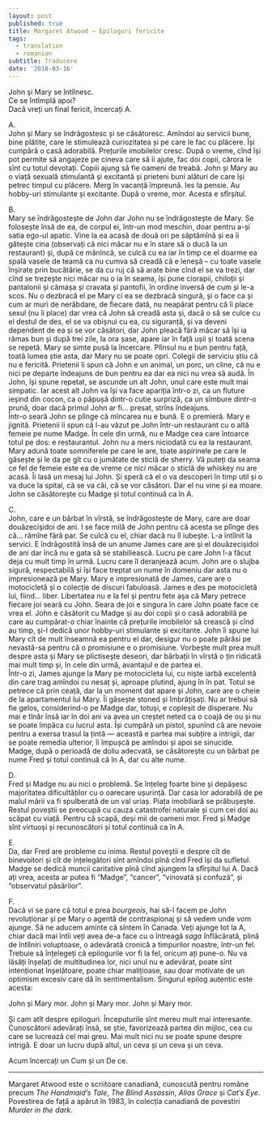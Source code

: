 ```yaml
---
layout: post
published: true
title: Margaret Atwood – Epiloguri fericite
tags:
  - translation
  - romanian
subtitle: Traducere
date: '2018-03-16'
---
```


John şi Mary se întîlnesc.  
Ce se întîmplă apoi?  
Dacă vreți un final fericit, încercați A.  
  
A.  
John și Mary se îndrăgostesc și se căsătoresc. Amîndoi au servicii bune, bine plătite, care le stimulează curiozitatea și pe care le fac cu plăcere. Își cumpără o casă adorabilă. Prețurile imobilelor cresc. După o vreme, cînd își pot permite să angajeze pe cineva care să îi ajute, fac doi copii, cărora le sînt cu totul devotați. Copiii ajung să fie oameni de treabă. John și Mary au o viață sexuală stimulantă și excitantă și prieteni buni alături de care își petrec timpul cu plăcere. Merg în vacanță împreună. Ies la pensie. Au hobby-uri stimulante și excitante. După o vreme, mor. Acesta e sfîrșitul.
  
B.  
Mary se îndrăgostește de John dar John nu se îndrăgostește de Mary. Se folosește însă de ea, de corpul ei, într-un mod meschin, doar pentru a-și satia ego-ul apatic. Vine la ea acasă de două ori pe săptămînă și ea îi gătește cina (observați că nici măcar nu e în stare să o ducă la un restaurant) și, după ce mănîncă, se culcă cu ea iar în timp ce el doarme ea spală vasele de teamă ca nu cumva să creadă că e leneșă – cu toate vasele înșirate prin bucătărie, se da cu ruj că să arate bine cînd el se va trezi, dar cînd se trezește nici măcar nu o ia în seama, își pune ciorapii, chiloții și pantalonii și cămașa și cravata și pantofii, în ordine inversă de cum și le-a scos. Nu o dezbracă el pe Mary ci ea se dezbracă singură, și o face ca și cum ar muri de nerăbdare, de fiecare dată, nu neapărat pentru că îi place sexul (nu îi place) dar vrea că John să creadă asta și, dacă o să se culce cu el destul de des, el se va obișnui cu ea, cu siguranță, și va deveni dependent de ea și se vor căsători, dar John pleacă fără măcar să își ia rămas bun și după trei zile, la ora șase, apare iar în față ușii și toată scena se repetă.
Mary se simte pusă la încercare. Plînsul nu e bun pentru față, toată lumea știe asta, dar Mary nu se poate opri. Colegii de serviciu știu că nu e fericită. Prietenii îi spun că John e un animal, un porc, un cîine, că nu e nici pe departe îndeajuns de bun pentru ea dar ea nici nu vrea să audă. În John, își spune repetat, se ascunde un alt John, unul care este mult mai simpatic. Iar acest alt John va își va face apariția într-o zi, ca un fluture ieşind din cocon, ca o păpușă dintr-o cutie surpriză, ca un sîmbure dintr-o prună, doar dacă primul John ar fi… presat, strîns îndeajuns.  
Într-o seară John se plînge că mîncarea nu e bună. E o premieră. Mary e jignită. Prietenii îi spun că l-au văzut pe John într-un restaurant cu o altă femeie pe nume Madge. În cele din urmă, nu e Madge cea care întoarce totul pe dos: e restaurantul. John nu a mers niciodată cu ea la restaurant. Mary adună toate somniferele pe care le are, toate aspirinele pe care le găsește și le da pe gît cu o jumătate de sticlă de sherry. Vă puteți da seama ce fel de femeie este ea de vreme ce nici măcar o sticlă de whiskey nu are acasă. Îi lasă un mesaj lui John. Și speră că el o va descoperi în timp util și o va duce la spital, că se va căi, că se vor căsători. Dar el nu vine și ea moare.  
John se căsătorește cu Madge și totul continuă ca în A.
  
C.  
John, care e un bărbat în vîrstă, se îndrăgostește de Mary, care are doar douăzecişidoi de ani. I se face milă de John pentru că acesta se plînge des că… rămîne fără par. Se culcă cu el, chiar dacă nu îl iubește. L-a întîlnit la servici. E îndrăgostită însă de un anume James care are și el douăzecişidoi de ani dar încă nu e gata să se stabiliească. Lucru pe care John l-a făcut deja cu mult timp în urmă. Lucru care îl deranjează acum. John are o slujba sigură, respectabilă și își face treptat un nume în domeniu dar asta nu o impresionează pe Mary. Mary e impresionată de James, care are o motocicletă și o colecție de discuri fabuloasă. James e des pe motocicletă lui, fiind… liber. Libertatea nu e la fel și pentru fete așa că Mary petrece fiecare joi seară cu John. Seara de joi e singura în care John poate face ce vrea el. John e căsătorit cu Madge și au doi copii și o casă adorabilă pe care au cumpărat-o chiar înainte că prețurile imobilelor să crească și cînd au timp, și-l dedică unor hobby-uri stimulante și excitante. John îi spune lui Mary cît de mult înseamnă ea pentru el dar, desigur nu o poate părăsi pe nevastă-sa pentru că o promisiune e o promisiune. Vorbește mult prea mult despre asta și Mary se plictisește deseori, dar bărbații în vîrstă o țin ridicată mai mult timp și, în cele din urmă, avantajul e de partea ei.  
Într-o zi, James ajunge la Mary pe motocicleta lui, cu niște iarbă excelentă din care trag amîndoi cu nesaț și, aproape plutind, ajung în în pat. Totul se petrece că prin ceață, dar la un moment dat apare și John, care are o cheie de la apartamentul lui Mary. Îi găsește stoned și îmbrățișați. Nu ar trebui să fie gelos, considerind-o pe Madge dar, totuși, e copleșit de disperare. Nu mai e tînăr însă iar în doi ani va avea un creștet neted ca o coajă de ou și nu se poate împăca cu lucrul asta. Își cumpără un pistol, spunînd că are nevoie pentru a exersa trasul la țintă — această e partea mai subțire a intrigii, dar se poate remedia ulterior, îi împușcă pe amîndoi și apoi se sinucide.  
Madge, după o perioadă de doliu adecvată, se căsătorește cu un bărbat pe nume Fred și totul continuă că în A, dar cu alte nume.  

D.  
Fred și Madge nu au nici o problemă. Se înțeleg foarte bine și depășesc majoritatea dificultăților cu o oarecare ușurință. Dar casa lor adorabilă de pe malul mării va fi spulberată de un val uriaș. Piața imobiliară se prăbușește. Restul poveștii se preocupă cu cauza catastrofei naturale și cum cei doi au scăpat cu viață. Pentru că scapă, deși mii de oameni mor. Fred și Madge sînt virtuoși și recunoscători și totul continuă ca în A.  
  
E.  
Da, dar Fred are probleme cu inima. Restul poveștii e despre cît de binevoitori și cît de înțelegători sînt amîndoi pînă cînd Fred își da sufletul. Madge se dedică muncii caritative pînă cînd ajungem la sfîrșitul lui A. Dacă ați vrea, acesta ar putea fi “Madge”, “cancer”, “vinovată și confuză”, și “observatul păsărilor”.
  
F.  
Dacă vi se pare că totul e prea _bourgeois_, hai să-l facem pe John revoluționar și pe Mary o agentă de contraspionaj și să vedem unde vom ajunge. Să ne aducem aminte că sîntem în Canada. Veți ajunge tot la A, chiar dacă mai întîi veți avea de-a face cu o întreagă _saga_ înflăcărată, plină de întîlniri voluptoase, o adevărată cronică a timpurilor noastre, într-un fel.
Trebuie să înțelegeți că epilogurile vor fi la fel, oricum ați pune-o. Nu va lăsăți înșelați de multitudinea lor, nici unul nu e adevărat, poate sînt intenționat înșelătoare, poate chiar malițioase, sau doar motivate de un optimism excesiv care dă în sentimentalism.
Singurul epilog autentic este acesta:
  
John și Mary mor. John și Mary mor. John și Mary mor.
  
Și cam atît despre epiloguri. Începuturile sînt mereu mult mai interesante. Cunoscătorii adevărați însă, se știe, favorizează partea din mijloc, cea cu care se lucrează cel mai greu. Mai mult nici nu se poate spune despre intrigă. E doar un lucru după altul, un ceva și un ceva și un ceva.
  
Acum încercați un Cum și un De ce.
  
  --- 
Margaret Atwood este o scriitoare canadiană, cunoscută pentru române precum _The Handmaid’s Tale_, _The Blind Assassin_, _Alias Grace_ și _Cat’s Eye_. Povestirea de față a apărut în 1983, în colecția canadiană de povestiri _Murder in the dark_.
